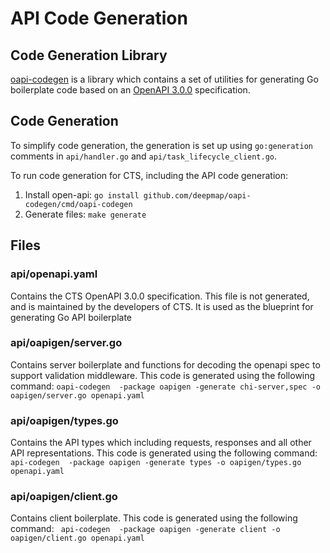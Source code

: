# API Code Generation

## Code Generation Library
[oapi-codegen](https://github.com/deepmap/oapi-codegen) is a library which contains a set of utilities for generating 
Go boilerplate code based on an [OpenAPI 3.0.0](https://github.com/OAI/OpenAPI-Specification/blob/main/versions/3.0.0.md) specification.

## Code Generation
To simplify code generation, the generation is set up using `go:generation` comments in `api/handler.go` and `api/task_lifecycle_client.go`.

To run code generation for CTS, including the API code generation:
1. Install open-api: `go install github.com/deepmap/oapi-codegen/cmd/oapi-codegen`
1. Generate files: `make generate`

## Files
### api/openapi.yaml
Contains the CTS OpenAPI 3.0.0 specification. This file is not generated, and is maintained by the developers of CTS. 
It is used as the blueprint for generating Go API boilerplate

### api/oapigen/server.go
Contains server boilerplate and functions for decoding the openapi spec to support validation middleware. 
This code is generated using the following command: `oapi-codegen  -package oapigen -generate chi-server,spec -o oapigen/server.go openapi.yaml`

### api/oapigen/types.go
Contains the API types which including requests, responses and all other API representations. 
This code is generated using the following command: `
api-codegen  -package oapigen -generate types -o oapigen/types.go openapi.yaml`

### api/oapigen/client.go
Contains client boilerplate.
This code is generated using the following command: `
api-codegen  -package oapigen -generate client -o oapigen/client.go openapi.yaml`
